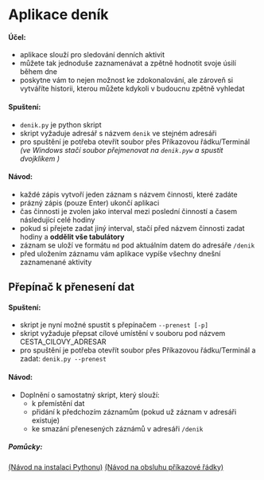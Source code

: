 # Aplikace deník

#### Účel:
- aplikace slouží pro sledování denních aktivit
- můžete tak jednoduše zaznamenávat a zpětně hodnotit svoje úsilí během dne
- poskytne vám to nejen možnost ke zdokonalování, ale zároveň si vytváříte historii, kterou můžete kdykoli v budoucnu zpětně vyhledat

#### Spuštení:
- `denik.py` je python skript
- skript vyžaduje adresář s názvem `denik` ve stejném adresáři 
- pro spuštění je potřeba otevřít soubor přes Příkazovou řádku/Terminál
	*(ve Windows stačí soubor přejmenovat na `denik.pyw` a spustit dvojklikem )*

#### Návod:
- každé zápis vytvoří jeden záznam s názvem činnosti, které zadáte
- prázný zápis (pouze Enter) ukončí aplikaci
- čas činnosti je zvolen jako interval mezi poslední činností a časem následující celé hodiny
- pokud si přejete zadat jiný interval, stačí před názvem činnosti zadat hodiny a **oddělit vše tabulátory**
- záznam se uloží ve formátu `md` pod aktuálním datem do adresáře `/denik`
- před uložením záznamu vám aplikace vypíše všechny dnešní zaznamenané aktivity


## Přepínač k přenesení dat

#### Spuštení:
- skript je nyní možné spustit s přepínačem `--prenest [-p]`
- skript vyžaduje přepsat cílové umístění v souboru pod názvem CESTA_CILOVY_ADRESAR
- pro spuštění je potřeba otevřít soubor přes Příkazovou řádku/Terminál a zadat:
    `denik.py --prenest`

#### Návod:    
- Doplnění o samostatný skript, který slouží:
  - k přemístění dat
  - přidání k předchozím záznamům (pokud už záznam v adresáři existuje)
  - ke smazání přenesených záznámů v adresáři `/denik`


##### Pomůcky:
[(Návod na instalaci Pythonu)](https://naucse.python.cz/lessons/beginners/install/)
[(Návod na obsluhu příkazové řádky)](https://naucse.python.cz/lessons/beginners/cmdline/) 
